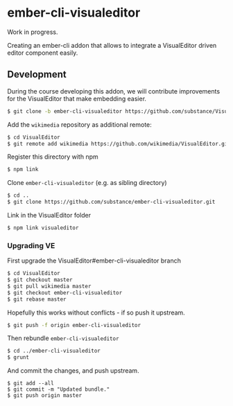 # ember-cli-visualeditor

Work in progress.

Creating an ember-cli addon that allows to integrate a VisualEditor driven editor component easily.

## Development

During the course developing this addon, we will contribute improvements for the VisualEditor that
make embedding easier.

````bash
$ git clone -b ember-cli-visualeditor https://github.com/substance/VisualEditor.git
````

Add the `wikimedia` repository as additional remote:

````bash
$ cd VisualEditor
$ git remote add wikimedia https://github.com/wikimedia/VisualEditor.git
````

Register this directory with npm

````bash
$ npm link
````

Clone `ember-cli-visualeditor` (e.g. as sibling directory)

````bash
$ cd ..
$ git clone https://github.com/substance/ember-cli-visualeditor.git
````

Link in the VisualEditor folder

````bash
$ npm link visualeditor
````

### Upgrading VE

First upgrade the VisualEditor#ember-cli-visualeditor branch

````bash
$ cd VisualEditor
$ git checkout master
$ git pull wikimedia master
$ git checkout ember-cli-visualeditor
$ git rebase master
````
Hopefully this works without conflicts - if so push it upstream.

````bash
$ git push -f origin ember-cli-visualeditor
````

Then rebundle `ember-cli-visualeditor`

````bash
$ cd ../ember-cli-visualeditor
$ grunt
````

And commit the changes, and push upstream.
````
$ git add --all
$ git commit -m "Updated bundle."
$ git push origin master
````
